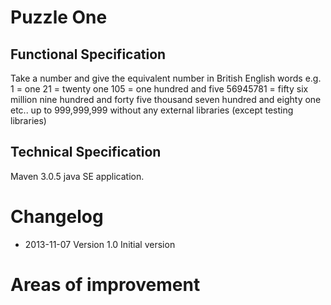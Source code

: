 # Puzzle One
## Functional Specification
Take a number and give the equivalent number in British English words e.g.
1 = one
21 = twenty one
105 = one hundred and five
56945781 = fifty six million nine hundred and forty five thousand seven hundred and eighty one etc.. up to 999,999,999 without any external libraries (except testing libraries)

## Technical Specification
Maven 3.0.5 java SE application.


# Changelog
* 2013-11-07 Version 1.0 Initial version

# Areas of improvement



